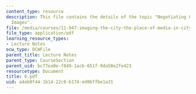 ```yaml
---
content_type: resource
description: This file contains the details of the topic "Negotiating Conflicting
  Images".
file: /media/courses/11-947-imaging-the-city-the-place-of-media-in-city-design-and-development-fall-1998/a4eb0f441b1422c8b174ed06ffbe1a31_6.pdf
file_type: application/pdf
learning_resource_types:
- Lecture Notes
ocw_type: OCWFile
parent_title: Lecture Notes
parent_type: CourseSection
parent_uid: bc77ea0e-f849-1acb-651f-9da58e2fe423
resourcetype: Document
title: 6.pdf
uid: a4eb0f44-1b14-22c8-b174-ed06ffbe1a31
---
```

